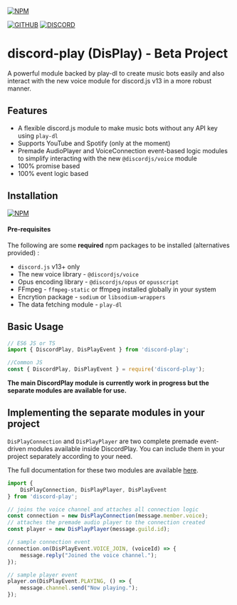 [![NPM](https://nodei.co/npm/discord-play.png)](https://nodei.co/npm/discord-play/)

[![GITHUB](https://img.shields.io/badge/GitHub-100000?style=for-the-badge&logo=github&logoColor=white)](https://github.com/tr1ckydev/discord-play) [![DISCORD](https://img.shields.io/badge/Discord-7289DA?style=for-the-badge&logo=discord&logoColor=white)](https://discord.gg/S4svCpNupM)



# discord-play (DisPlay) - Beta Project

A powerful module backed by play-dl to create music bots easily and also interact with the new voice module for discord.js v13 in a more robust manner.



## Features

- A flexible discord.js module to make music bots without any API key using `play-dl`
- Supports YouTube and Spotify (only at the moment)
- Premade AudioPlayer and VoiceConnection event-based logic modules to simplify interacting with the new `@discordjs/voice` module
- 100% promise based
- 100% event logic based

## Installation

[![NPM](https://nodei.co/npm/discord-play.png?mini=true)](https://nodei.co/npm/discord-play/)

#### Pre-requisites

The following are some **required** npm packages to be installed (alternatives provided) :

- `discord.js` v13+ only
- The new voice library - `@discordjs/voice`
- Opus encoding library - `@discordjs/opus` or `opusscript`
- FFmpeg - `ffmpeg-static` or ffmpeg installed globally in your system
- Encrytion package - `sodium` or `libsodium-wrappers`
- The data fetching module - `play-dl`

## Basic Usage

```js
// ES6 JS or TS
import { DiscordPlay, DisPlayEvent } from 'discord-play';

//Common JS
const { DiscordPlay, DisPlayEvent } = require('discord-play');
```

**The main DiscordPlay module is currently work in progress but the separate modules are available for use.**

## Implementing the separate modules in your project

`DisPlayConnection` and `DisPlayPlayer` are two complete premade event-driven modules available inside DiscordPlay. You can include them in your project separately according to your need.

The full documentation for these two modules are available [here](./src/README.md).

```js
import {
    DisPlayConnection, DisPlayPlayer, DisPlayEvent
} from 'discord-play';

// joins the voice channel and attaches all connection logic
const connection = new DisPlayConnection(message.member.voice);
// attaches the premade audio player to the connection created
const player = new DisPlayPlayer(message.guild.id);

// sample connection event
connection.on(DisPlayEvent.VOICE_JOIN, (voiceId) => {
	message.reply("Joined the voice channel.");
});

// sample player event
player.on(DisPlayEvent.PLAYING, () => {
    message.channel.send("Now playing.");
});
```
